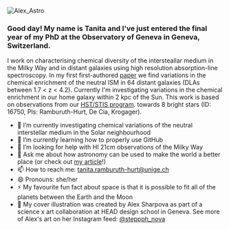 ![Alex_Astro](https://github.com/tanita-rh/tanita-rh/assets/44651915/88eef3ed-ccc1-45c3-bd19-ecc1d2a02a0d)

### Good day! My name is Tanita and I've just entered the final year of my PhD at the Observatory of Geneva in Geneva, Switzerland.

I work on characterising chemical diversity of the intersteallar medium in the Milky Way and in distant galaxies using high resolution absorption-line spectroscopy. In my first first-authored [paper](https://arxiv.org/abs/2302.00131) we find variations in the chemical enrichment of the neutral ISM in 64 distant galaxies (DLAs between 1.7 < z < 4.2). Currently I'm investigating variations in the chemical enrichment in our home galaxy within 2 kpc of the Sun. This work is based on observations from our [HST/STIS program](https://www.stsci.edu/hst/observing/program-information?id=16750&observatory=HST&pi=1). towards 8 bright stars (ID: 16750, PIs: Ramburuth-Hurt, De Cia, Krogager). 

- 🔭 I’m currently investigating chemical variations of the neutral interstellar medium in the Solar neighbourhood
- 🌱 I’m currently learning how to properly use GitHub
- 🤔 I’m looking for help with HI 21cm observations of the Milky Way
- 💬 Ask me about how astronomy can be used to make the world a better place (or check out [my article](https://www.astro4dev.org/can-astronomy-make-the-world-a-better-place/#:~:text=Through%20the%20OAD%2C%20projects%20based,and%20social%20and%20environmental%20sustainability.)!)
- 📫 How to reach me: tanita.ramburuth-hurt@unige.ch
- 😄 Pronouns: she/her
- ⚡ My favourite fun fact about space is that it is possible to fit all of the planets between the Earth and the Moon
- 🎨 My cover illustration was created by Alex Sharpova as part of a science x art collaboration at HEAD design school in Geneva. See more of Alex's art on her Instagram feed: [@steppph_nova](https://www.instagram.com/steppph_nova/) 


